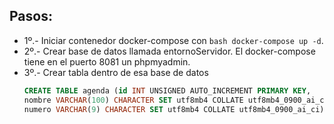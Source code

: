 ## Pasos: 

- 1º.- Iniciar contenedor docker-compose con ```bash docker-compose up -d```.
- 2º.- Crear base de datos llamada entornoServidor. El docker-compose tiene en el puerto 8081 un phpmyadmin.
- 3º.- Crear tabla dentro de esa base de datos 
    ```sql 
    CREATE TABLE agenda (id INT UNSIGNED AUTO_INCREMENT PRIMARY KEY,
    nombre VARCHAR(100) CHARACTER SET utf8mb4 COLLATE utf8mb4_0900_ai_ci,
    numero VARCHAR(9) CHARACTER SET utf8mb4 COLLATE utf8mb4_0900_ai_ci);```
